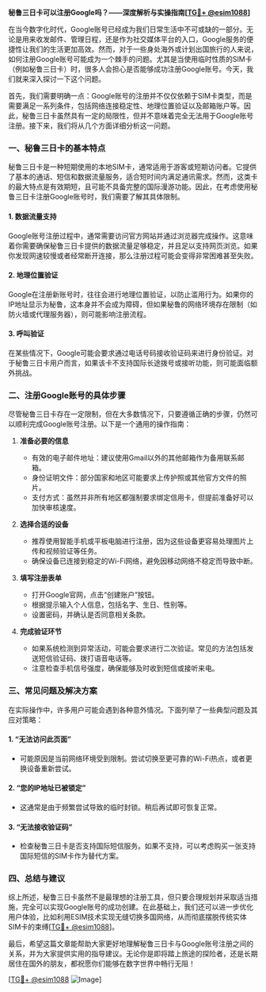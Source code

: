 **秘鲁三日卡可以注册Google吗？——深度解析与实操指南[[TG💪+ @esim1088](https://t.me/s/esim1088)]**

在当今数字化时代，Google账号已经成为我们日常生活中不可或缺的一部分。无论是用来收发邮件、管理日程，还是作为社交媒体平台的入口，Google服务的便捷性让我们的生活更加高效。然而，对于一些身处海外或计划出国旅行的人来说，如何注册Google账号可能成为一个棘手的问题。尤其是当使用临时性质的SIM卡（例如秘鲁三日卡）时，很多人会担心是否能够成功注册Google账号。今天，我们就来深入探讨一下这个问题。

首先，我们需要明确一点：Google账号的注册并不仅仅依赖于SIM卡类型，而是需要满足一系列条件，包括网络连接稳定性、地理位置验证以及邮箱账户等。因此，秘鲁三日卡虽然具有一定的局限性，但并不意味着完全无法用于Google账号注册。接下来，我们将从几个方面详细分析这一问题。

### 一、秘鲁三日卡的基本特点

秘鲁三日卡是一种短期使用的本地SIM卡，通常适用于游客或短期访问者。它提供了基本的通话、短信和数据流量服务，适合短时间内满足通讯需求。然而，这类卡的最大特点是有效期短，且可能不具备完整的国际漫游功能。因此，在考虑使用秘鲁三日卡注册Google账号时，我们需要了解其具体限制。

#### 1. 数据流量支持
Google账号注册过程中，通常需要访问官方网站并通过浏览器完成操作。这意味着你需要确保秘鲁三日卡提供的数据流量足够稳定，并且足以支持网页浏览。如果你发现网速较慢或者经常断开连接，那么注册过程可能会变得非常困难甚至失败。

#### 2. 地理位置验证
Google在注册新账号时，往往会进行地理位置验证，以防止滥用行为。如果你的IP地址显示为秘鲁，这本身并不会成为障碍，但如果秘鲁的网络环境存在限制（如防火墙或代理服务器），则可能影响注册流程。

#### 3. 呼叫验证
在某些情况下，Google可能会要求通过电话号码接收验证码来进行身份验证。对于秘鲁三日卡用户而言，如果该卡不支持国际长途拨号或接听功能，则可能面临额外挑战。

### 二、注册Google账号的具体步骤

尽管秘鲁三日卡存在一定限制，但在大多数情况下，只要遵循正确的步骤，仍然可以顺利完成Google账号注册。以下是一个通用的操作指南：

1. **准备必要的信息**
   - 有效的电子邮件地址：建议使用Gmail以外的其他邮箱作为备用联系邮箱。
   - 身份证明文件：部分国家和地区可能要求上传护照或其他官方文件的照片。
   - 支付方式：虽然并非所有地区都强制要求绑定信用卡，但提前准备好可以加快审核速度。

2. **选择合适的设备**
   - 推荐使用智能手机或平板电脑进行注册，因为这些设备更容易处理图片上传和视频验证等任务。
   - 确保设备已连接到稳定的Wi-Fi网络，避免因移动网络不稳定而导致中断。

3. **填写注册表单**
   - 打开Google官网，点击“创建账户”按钮。
   - 根据提示输入个人信息，包括名字、生日、性别等。
   - 设置密码，并确认是否同意相关条款。

4. **完成验证环节**
   - 如果系统检测到异常活动，可能会要求进行二次验证。常见的方法包括发送短信验证码、拨打语音电话等。
   - 注意检查手机信号强度，确保能够及时收到短信或接听来电。

### 三、常见问题及解决方案

在实际操作中，许多用户可能会遇到各种意外情况。下面列举了一些典型问题及其应对策略：

#### 1. “无法访问此页面”
   - 可能原因是当前网络环境受到限制。尝试切换至更可靠的Wi-Fi热点，或者更换设备重新尝试。

#### 2. “您的IP地址已被锁定”
   - 这通常是由于频繁尝试导致的临时封锁。稍后再试即可恢复正常。

#### 3. “无法接收验证码”
   - 检查秘鲁三日卡是否支持国际短信服务。如果不支持，可以考虑购买一张支持国际短信的SIM卡作为替代方案。

### 四、总结与建议

综上所述，秘鲁三日卡虽然不是最理想的注册工具，但只要合理规划并采取适当措施，完全可以实现Google账号的成功创建。在此基础上，我们还可以进一步优化用户体验，比如利用ESIM技术实现无缝切换多国网络，从而彻底摆脱传统实体SIM卡的束缚[[TG💪+ @esim1088](https://t.me/s/esim1088)]。

最后，希望这篇文章能帮助大家更好地理解秘鲁三日卡与Google账号注册之间的关系，并为大家提供实用的指导建议。无论你是即将踏上旅途的探险者，还是长期居住在国外的朋友，都祝愿你们能够在数字世界中畅行无阻！

[[TG💪+ @esim1088](https://t.me/s/esim1088) ![Image](https://i.postimg.cc/4NQfJmqS/Snipaste-2025-05-13-00-14-12.png)]